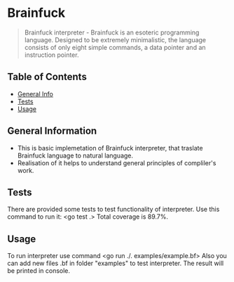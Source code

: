 # Brainfuck
> Brainfuck interpreter - Brainfuck is an esoteric programming language. Designed to be extremely minimalistic, the language consists of only eight simple commands, a data pointer and an instruction pointer.

## Table of Contents
* [General Info](#general-information)
* [Tests](#tests)
* [Usage](#usage)


## General Information
- This is basic implemetation of Brainfuck interpreter, that traslate Brainfuck language to natural language.
- Realisation of it helps to understand general principles of compliler's work.


## Tests
There are provided some tests to test functionality of interpreter.
Use this command to run it: <go test .>
Total coverage is 89.7%.


## Usage
To run interpreter use command <go run ./. examples/example.bf>
Also you can add new files .bf in folder "examples" to test interpreter.
The result will be printed in console.



